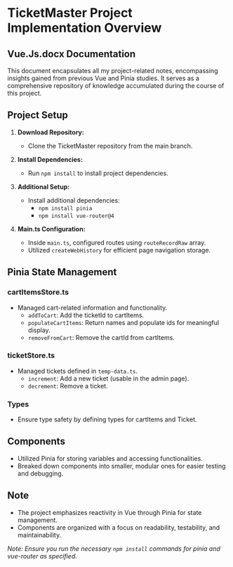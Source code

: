 # TicketMaster Project Implementation Overview

## Vue.Js.docx Documentation

This document encapsulates all my project-related notes, encompassing insights gained from previous Vue and Pinia studies. It serves as a comprehensive repository of knowledge accumulated during the course of this project.

## Project Setup

1. **Download Repository:**
   - Clone the TicketMaster repository from the main branch.

2. **Install Dependencies:**
   - Run `npm install` to install project dependencies.

3. **Additional Setup:**
   - Install additional dependencies:
     - `npm install pinia`
     - `npm install vue-router@4`
4. **Main.ts Configuration:**
   - Inside `main.ts`, configured routes using `routeRecordRaw` array.
   - Utilized `createWebHistory` for efficient page navigation storage.

## Pinia State Management

### cartItemsStore.ts

- Managed cart-related information and functionality.
  - `addToCart`: Add the ticketId to cartItems.
  - `populateCartItems`: Return names and populate ids for meaningful display.
  - `removeFromCart`: Remove the cartId from cartItems.

### ticketStore.ts

- Managed tickets defined in `temp-data.ts`.
  - `increment`: Add a new ticket (usable in the admin page).
  - `decrement`: Remove a ticket.

### Types

- Ensure type safety by defining types for cartItems and Ticket.

## Components

- Utilized Pinia for storing variables and accessing functionalities.
- Breaked down components into smaller, modular ones for easier testing and debugging.

## Note

- The project emphasizes reactivity in Vue through Pinia for state management.
- Components are organized with a focus on readability, testability, and maintainability.

*Note: Ensure you run the necessary `npm install` commands for pinia and vue-router as specified.*
